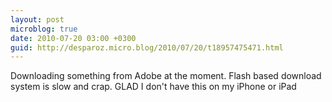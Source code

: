 ```yaml
---
layout: post
microblog: true
date: 2010-07-20 03:00 +0300
guid: http://desparoz.micro.blog/2010/07/20/t18957475471.html
---
```

Downloading something from Adobe at the moment. Flash based download system is slow and crap. GLAD I don't have this on my iPhone or iPad
